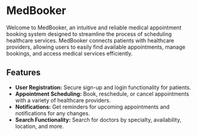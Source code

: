 # MedBooker

Welcome to MedBooker, an intuitive and reliable medical appointment booking system designed to streamline the process of scheduling healthcare services. MedBooker connects patients with healthcare providers, allowing users to easily find available appointments, manage bookings, and access medical services efficiently.

## Features

- **User Registration:** Secure sign-up and login functionality for patients.
- **Appointment Scheduling:** Book, reschedule, or cancel appointments with a variety of healthcare providers.
- **Notifications:** Get reminders for upcoming appointments and notifications for any changes.
- **Search Functionality:** Search for doctors by specialty, availability, location, and more.
